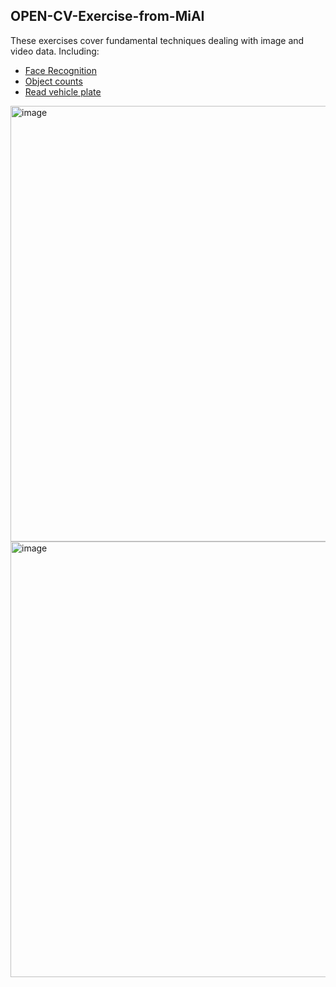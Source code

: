 ## OPEN-CV-Exercise-from-MiAI

These exercises cover fundamental techniques dealing with image and video data. Including: 

- [Face Recognition](https://github.com/atndan/OPEN-CV-Exercise-from-MiAI/blob/main/Exercise%203%20Crop%20face%20out%20of%20image.ipynb)
- [Object counts](https://github.com/atndan/OPEN-CV-Exercise-from-MiAI/blob/main/Exercise%204%20-%20Countour%20Couting.ipynb)
-  [Read vehicle plate](https://github.com/atndan/OPEN-CV-Exercise-from-MiAI/blob/main/Exercise%205%20Read%20vehicle%20plate.ipynb)

<img width="697" alt="image" src="https://user-images.githubusercontent.com/91353356/195483646-95c04ddd-cbcd-42fa-8e16-a772357df722.png">

<img width="697" alt="image" src="https://user-images.githubusercontent.com/91353356/195483728-043169de-31e4-4b2e-a842-ce06583c4925.png">

